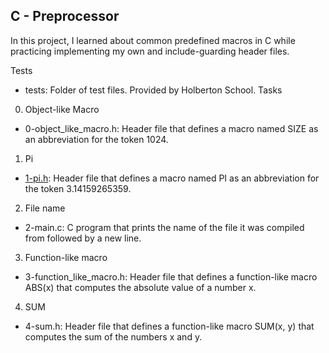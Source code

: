 ## C - Preprocessor
In this project, I learned about common predefined macros in C while practicing implementing my own and include-guarding header files.

Tests 
- tests: Folder of test files. Provided by Holberton School.
Tasks 
0. Object-like Macro

- 0-object_like_macro.h: Header file that defines a macro named SIZE as an abbreviation for the token 1024.
1. Pi

- [1-pi.h](https://github.com/Eyerusalem-birhanu/alx-low_level_programming/blob/master/0x0D-preprocessor/%201-pi.h): Header file that defines a macro named PI as an abbreviation for the token 3.14159265359.
2. File name

- 2-main.c: C program that prints the name of the file it was compiled from followed by a new line.
3. Function-like macro
- 3-function_like_macro.h: Header file that defines a function-like macro ABS(x) that computes the absolute value of a number x.
4. SUM
- 4-sum.h: Header file that defines a function-like macro SUM(x, y) that computes the sum of the numbers x and y.
